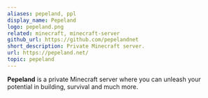 ```yaml
---
aliases: pepeland, ppl
display_name: Pepeland
logo: pepeland.png
related: minecraft, minecraft-server
github_url: https://github.com/pepelandnet
short_description: Private Minecraft server.
url: https://pepeland.net/
topic: pepeland
---
```

**Pepeland** is a private Minecraft server where you can unleash your potential in building, survival and much more.
